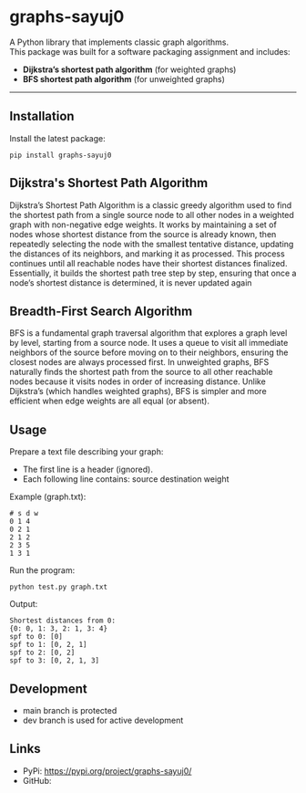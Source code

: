 # graphs-sayuj0

A Python library that implements classic graph algorithms.  
This package was built for a software packaging assignment and includes:

- **Dijkstra’s shortest path algorithm** (for weighted graphs)
- **BFS shortest path algorithm** (for unweighted graphs)

---

## Installation

Install the latest package:

```
pip install graphs-sayuj0
```

## Dijkstra's Shortest Path Algorithm

Dijkstra’s Shortest Path Algorithm is a classic greedy algorithm used to find the shortest path from a single source node to all other nodes in a weighted graph with non-negative edge weights. It works by maintaining a set of nodes whose shortest distance from the source is already known, then repeatedly selecting the node with the smallest tentative distance, updating the distances of its neighbors, and marking it as processed. This process continues until all reachable nodes have their shortest distances finalized. Essentially, it builds the shortest path tree step by step, ensuring that once a node’s shortest distance is determined, it is never updated again

## Breadth-First Search Algorithm

BFS is a fundamental graph traversal algorithm that explores a graph level by level, starting from a source node. It uses a queue to visit all immediate neighbors of the source before moving on to their neighbors, ensuring the closest nodes are always processed first. In unweighted graphs, BFS naturally finds the shortest path from the source to all other reachable nodes because it visits nodes in order of increasing distance. Unlike Dijkstra’s (which handles weighted graphs), BFS is simpler and more efficient when edge weights are all equal (or absent).

## Usage

Prepare a text file describing your graph:
- The first line is a header (ignored).
- Each following line contains: source destination weight

Example (graph.txt):
```
# s d w
0 1 4
0 2 1
2 1 2
2 3 5
1 3 1
```

Run the program:
```
python test.py graph.txt
```

Output:
```
Shortest distances from 0:
{0: 0, 1: 3, 2: 1, 3: 4}
spf to 0: [0]
spf to 1: [0, 2, 1]
spf to 2: [0, 2]
spf to 3: [0, 2, 1, 3]
```

## Development
- main branch is protected
- dev branch is used for active development

## Links
- PyPi: https://pypi.org/project/graphs-sayuj0/
- GitHub: 

